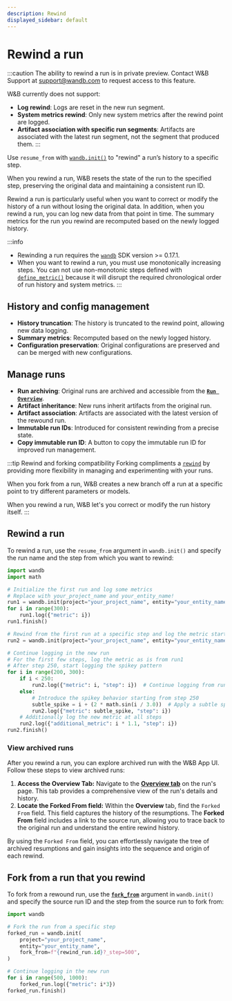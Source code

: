 ```yaml
---
description: Rewind
displayed_sidebar: default
---
```


# Rewind a run
:::caution
The ability to rewind a run is in private preview. Contact W&B Support at support@wandb.com to request access to this feature.

W&B currently does not support:
- **Log rewind**: Logs are reset in the new run segment.
- **System metrics rewind**: Only new system metrics after the rewind point are logged.
- **Artifact association with specific run segments**: Artifacts are associated with the latest run segment, not the segment that produced them.
:::

Use `resume_from` with [`wandb.init()`](https://docs.wandb.ai/ref/python/init) to "rewind" a run’s history to a specific step. 

When you rewind a run, W&B resets the state of the run to the specified step, preserving the original data and maintaining a consistent run ID. 

Rewind a run is particularly useful when you want to correct or modify the history of a run without losing the original data. In addition, when you rewind a run, you can log new data from that point in time. The summary metrics for the run you rewind are recomputed based on the newly logged history.

:::info
* Rewinding a run requires the [`wandb`](https://pypi.org/project/wandb/) SDK version >= 0.17.1.
* When you want to rewind a run, you must use monotonically increasing steps. You can not use non-monotonic steps defined with [`define_metric()`](https://docs.wandb.ai/ref/python/run#define_metric) because it will disrupt the required chronological order of run history and system metrics.
:::

## History and config management

- **History truncation**: The history is truncated to the rewind point, allowing new data logging.
- **Summary metrics**: Recomputed based on the newly logged history.
- **Configuration preservation**: Original configurations are preserved and can be merged with new configurations.

## Manage runs

- **Run archiving**: Original runs are archived and accessible from the [**`Run Overview`**](https://docs.wandb.ai/guides/app/pages/run-page#overview-tab).
- **Artifact inheritance**: New runs inherit artifacts from the original run.
- **Artifact association**: Artifacts are associated with the latest version of the rewound run.
- **Immutable run IDs**: Introduced for consistent rewinding from a precise state.
- **Copy immutable run ID**: A button to copy the immutable run ID for improved run management.

:::tip Rewind and forking compatibility
Forking compliments a [`rewind`](https://docs.wandb.ai/guides/runs/rewind) by providing more flexibility in managing and experimenting with your runs. 

When you fork from a run, W&B creates a new branch off a run at a specific point to try different parameters or models. 

When you  rewind a run, W&B let's you correct or modify the run history itself.
:::


## Rewind a run

To rewind a run, use the `resume_from` argument in `wandb.init()` and specify the run name and the step from which you want to rewind:

```python
import wandb
import math

# Initialize the first run and log some metrics
# Replace with your_project_name and your_entity_name!
run1 = wandb.init(project="your_project_name", entity="your_entity_name")
for i in range(300):
    run1.log({"metric": i})
run1.finish()

# Rewind from the first run at a specific step and log the metric starting from step 200
run2 = wandb.init(project="your_project_name", entity="your_entity_name", resume_from=f"{run1.id}?_step=200")

# Continue logging in the new run
# For the first few steps, log the metric as is from run1
# After step 250, start logging the spikey pattern
for i in range(200, 300):
    if i < 250:
        run2.log({"metric": i, "step": i})  # Continue logging from run1 without spikes
    else:
        # Introduce the spikey behavior starting from step 250
        subtle_spike = i + (2 * math.sin(i / 3.0))  # Apply a subtle spikey pattern
        run2.log({"metric": subtle_spike, "step": i})
    # Additionally log the new metric at all steps
    run2.log({"additional_metric": i * 1.1, "step": i})
run2.finish()
```

### View archived runs


After you rewind a run, you can explore archived run with the W&B App UI. Follow these steps to view archived runs:

1. **Access the Overview Tab:** Navigate to the [**Overview tab**](https://docs.wandb.ai/guides/app/pages/run-page#overview-tab) on the run's page. This tab provides a comprehensive view of the run's details and history.
2. **Locate the Forked From field:** Within the **Overview** tab, find the `Forked From` field. This field captures the history of the resumptions. The **Forked From** field includes a link to the source run, allowing you to trace back to the original run and understand the entire rewind history.

By using the `Forked From` field, you can effortlessly navigate the tree of archived resumptions and gain insights into the sequence and origin of each rewind. 

## Fork from a run that you rewind

To fork from a rewound run, use the [**`fork_from`**](https://docs.wandb.ai/guides/runs/forking) argument in `wandb.init()` and specify the source run ID and the step from the source run to fork from:

```python 
import wandb

# Fork the run from a specific step
forked_run = wandb.init(
    project="your_project_name",
    entity="your_entity_name",
    fork_from=f"{rewind_run.id}?_step=500",
)

# Continue logging in the new run
for i in range(500, 1000):
    forked_run.log({"metric": i*3})
forked_run.finish()
```

